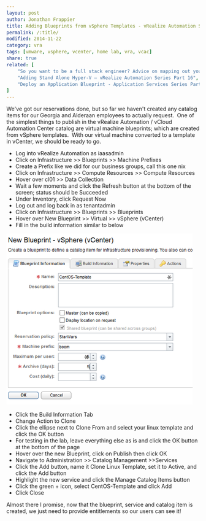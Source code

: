 ```yaml
---
layout: post
author: Jonathan Frappier
title: Adding Blueprints from vSphere Templates - vRealize Automation Series Part 14
permalink: /:title/
modified: 2014-11-22
category: vra
tags: [vmware, vsphere, vcenter, home lab, vra, vcac]
share: true
related: [
    "So you want to be a full stack engineer? Advice on mapping out your career", 
    "Adding Stand Alone Hyper-V – vRealize Automation Series Part 16", 
    "Deploy an Application Blueprint - Application Services Series Part 5"
]
---
```


We've got our reservations done, but so far we haven't created any catalog items for our Georgia and Alderaan employees to actually request.  One of the simplest things to publish in the vRealize Automation / vCloud Automation Center catalog are virtual machine blueprints; which are created from vSphere templates.  With our virtual machine converted to a template in vCenter, we should be ready to go.
<ul>
	<li>Log into vRealize Automation as iaasadmin</li>
	<li>Click on Infrastructure &gt;&gt; Blueprints &gt;&gt; Machine Prefixes</li>
	<li>Create a Prefix like we did for our business groups, call this one nix</li>
	<li>Click on Infrastructure &gt;&gt; Compute Resources &gt;&gt; Compute Resources</li>
	<li>Hover over cl01 &gt;&gt; Data Collection</li>
	<li>Wait a few moments and click the Refresh button at the bottom of the screen; status should be Succeeded</li>
	<li>Under Inventory, click Request Now</li>
	<li>Log out and log back in as tenantadmin</li>
	<li>Click on Infrastructure &gt;&gt; Blueprints &gt;&gt; Blueprints</li>
	<li>Hover over New Blueprint &gt;&gt; Virtual &gt;&gt; vSphere (vCenter)</li>
	<li>Fill in the build information similar to below</li>
</ul>
<img src="/images/fulls/vra-blueprint.png" class="fit image">
<ul>
	<li>Click the Build Information Tab</li>
	<li>Change Action to Clone</li>
	<li>Click the ellipse next to Clone From and select your linux template and click the OK button</li>
	<li>For testing in the lab, leave everything else as is and click the OK button at the bottom of the page</li>
	<li>Hover over the new Blueprint, click on Publish then click OK</li>
	<li>Navigate to Administration &gt;&gt; Catalog Management &gt;&gt;Services</li>
	<li>Click the Add button, name it Clone Linux Template, set it to Active, and click the Add button</li>
	<li>Highlight the new service and click the Manage Catalog Items button</li>
	<li>Click the green + icon, select CentOS-Template and click Add</li>
	<li>Click Close</li>
</ul>
Almost there I promise, now that the blueprint, service and catalog item is created, we just need to provide entitlements so our users can see it!